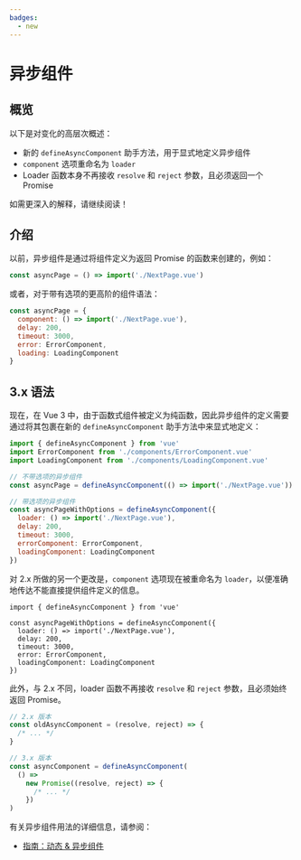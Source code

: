 ```yaml
---
badges:
  - new
---
```


# 异步组件 <MigrationBadges :badges="$frontmatter.badges" />

## 概览

以下是对变化的高层次概述：

- 新的 `defineAsyncComponent` 助手方法，用于显式地定义异步组件
- `component` 选项重命名为 `loader`
- Loader 函数本身不再接收 `resolve` 和 `reject` 参数，且必须返回一个 Promise

如需更深入的解释，请继续阅读！

## 介绍

以前，异步组件是通过将组件定义为返回 Promise 的函数来创建的，例如：

```js
const asyncPage = () => import('./NextPage.vue')
```

或者，对于带有选项的更高阶的组件语法：

```js
const asyncPage = {
  component: () => import('./NextPage.vue'),
  delay: 200,
  timeout: 3000,
  error: ErrorComponent,
  loading: LoadingComponent
}
```

## 3.x 语法

现在，在 Vue 3 中，由于函数式组件被定义为纯函数，因此异步组件的定义需要通过将其包裹在新的 `defineAsyncComponent` 助手方法中来显式地定义：

```js
import { defineAsyncComponent } from 'vue'
import ErrorComponent from './components/ErrorComponent.vue'
import LoadingComponent from './components/LoadingComponent.vue'

// 不带选项的异步组件
const asyncPage = defineAsyncComponent(() => import('./NextPage.vue'))

// 带选项的异步组件
const asyncPageWithOptions = defineAsyncComponent({
  loader: () => import('./NextPage.vue'),
  delay: 200,
  timeout: 3000,
  errorComponent: ErrorComponent,
  loadingComponent: LoadingComponent
})
```

对 2.x 所做的另一个更改是，`component` 选项现在被重命名为 `loader`，以便准确地传达不能直接提供组件定义的信息。

```js{4}
import { defineAsyncComponent } from 'vue'

const asyncPageWithOptions = defineAsyncComponent({
  loader: () => import('./NextPage.vue'),
  delay: 200,
  timeout: 3000,
  error: ErrorComponent,
  loadingComponent: LoadingComponent
})
```

此外，与 2.x 不同，loader 函数不再接收 `resolve` 和 `reject` 参数，且必须始终返回 Promise。

```js
// 2.x 版本
const oldAsyncComponent = (resolve, reject) => {
  /* ... */
}

// 3.x 版本
const asyncComponent = defineAsyncComponent(
  () =>
    new Promise((resolve, reject) => {
      /* ... */
    })
)
```

有关异步组件用法的详细信息，请参阅：

- [指南：动态 & 异步组件](/guide/component-dynamic-async.html#在动态组件上使用-keep-alive)
